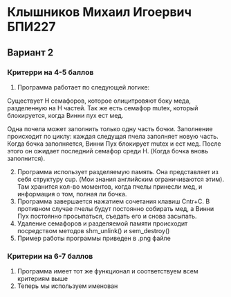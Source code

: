 # Клышников Михаил Игоервич БПИ227
## Вариант 2
### Критерри на 4-5 баллов
1) Программа работает по следующей логике:

Существует H семафоров, которое олицитровяют боку меда, разделенную на H частей. Так же есть семафор mutex, который блокируется, когда Винни пух ест мед.

Одна почела может заполнить только одну часть бочки. Заполнение происходит по циклу:
каждая следущая пчела заполняет новую часть. Когда бочка заполняется, Винни Пух блокирует mutex и ест мед. После этого он ожидает последний семафор среди H.
(Когда бочка вновь заполнится).

2) Программа использует разделяемую память. Она представляет из себя структуру cup. (Мои знания английским ограничиваются этим). Там хранится кол-во моментов,
когда пчелы принесли мед, и информация о том, полная ли бочка. 
3) Программа завершается нажатием сочетания клавиш Cntr+C. В противном случае пчелы будут постоянно собирать мед, а Винни Пух постоянно просыпаться, съедать его и снова засыпать.
4) Удаление семафоров и разделяемой памяти происходит посредством методов shm_unlink() и sem_destroy()
5) Пример работы программы приведен в .png файле

### Критерии на 6-7 баллов
1) Программа имеет тот же функционал и соответствуем всем критериям выше
2) Теперь мы используем именован

